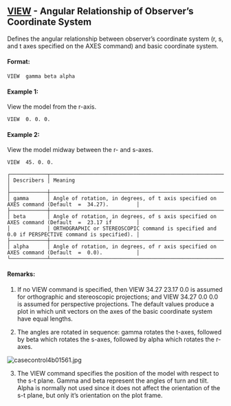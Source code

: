 ## [VIEW](https://nexus.hexagon.com/documentationcenter/bundle/MSC_Nastran_2022.4/page/Nastran_Combined_Book/qrg/casecontrol4b/TOC.VIEW.xhtml) - Angular Relationship of Observer’s Coordinate System

Defines the angular relationship between observer’s coordinate system (r, s, and t axes specified on the AXES command) and basic coordinate system.

#### Format:

```nastran
VIEW  gamma beta alpha
```

#### Example 1:

View the model from the r-axis.

```nastran
VIEW  0. 0. 0.
```

#### Example 2:

View the model midway between the r- and s-axes.

```nastran
VIEW  45. 0. 0.
```

```text
┌────────────┬─────────────────────────────────────────────────────────────────────────────────────────────────┐
│ Describers │ Meaning                                                                                         │
├────────────┼─────────────────────────────────────────────────────────────────────────────────────────────────┤
│ gamma      │ Angle of rotation, in degrees, of t axis specified on AXES command (Default  =  34.27).         │
├────────────┼─────────────────────────────────────────────────────────────────────────────────────────────────┤
│ beta       │ Angle of rotation, in degrees, of s axis specified on AXES command (Default  =  23.17 if        │
│            │ ORTHOGRAPHIC or STEREOSCOPIC command is specified and 0.0 if PERSPECTIVE command is specified). │
├────────────┼─────────────────────────────────────────────────────────────────────────────────────────────────┤
│ alpha      │ Angle of rotation, in degrees, of r axis specified on AXES command (Default  =  0.0).           │
└────────────┴─────────────────────────────────────────────────────────────────────────────────────────────────┘
```
#### Remarks:

1. If no VIEW command is specified, then VIEW 34.27 23.17 0.0 is assumed for orthographic and stereoscopic projections; and VIEW 34.27 0.0 0.0 is assumed for perspective projections. The default values produce a plot in which unit vectors on the axes of the basic coordinate system have equal lengths.

2. The angles are rotated in sequence: gamma rotates the t-axes, followed by beta which rotates the s-axes, followed by alpha which rotates the r-axes.

![casecontrol4b01561.jpg](https://help-be.hexagonmi.com/bundle/MSC_Nastran_2022.4/page/Nastran_Combined_Book/qrg/casecontrol4b/../../../assets/casecontrol4b01561.jpg?_LANG=enus)

3. The VIEW command specifies the position of the model with respect to the s-t plane. Gamma and beta represent the angles of turn and tilt. Alpha is normally not used since it does not affect the orientation of the s-t plane, but only it’s orientation on the plot frame.

